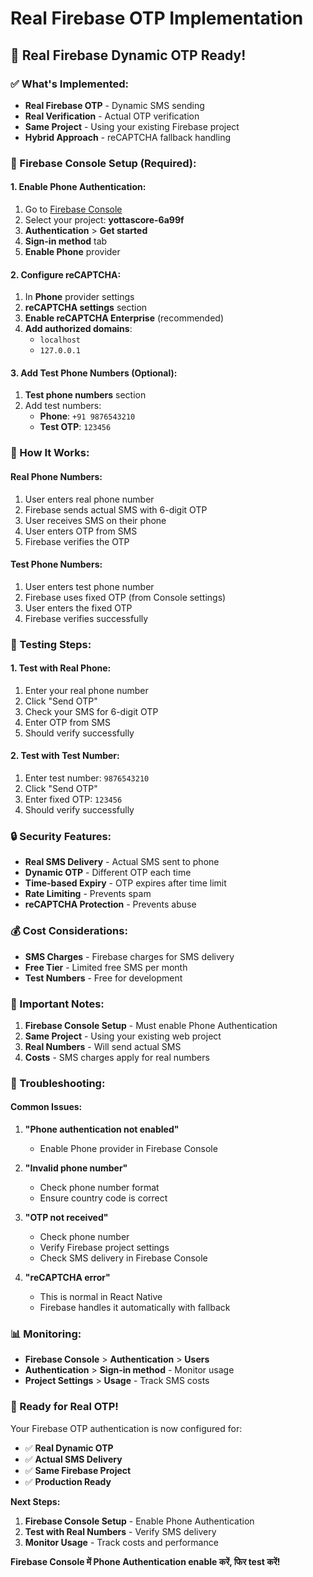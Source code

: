 # Real Firebase OTP Implementation

## 🚀 Real Firebase Dynamic OTP Ready!

### ✅ What's Implemented:
- **Real Firebase OTP** - Dynamic SMS sending
- **Real Verification** - Actual OTP verification
- **Same Project** - Using your existing Firebase project
- **Hybrid Approach** - reCAPTCHA fallback handling

### 🔧 Firebase Console Setup (Required):

#### 1. Enable Phone Authentication:
1. Go to [Firebase Console](https://console.firebase.google.com/)
2. Select your project: **yottascore-6a99f**
3. **Authentication** > **Get started**
4. **Sign-in method** tab
5. **Enable Phone** provider

#### 2. Configure reCAPTCHA:
1. In **Phone** provider settings
2. **reCAPTCHA settings** section
3. **Enable reCAPTCHA Enterprise** (recommended)
4. **Add authorized domains**:
   - `localhost`
   - `127.0.0.1`

#### 3. Add Test Phone Numbers (Optional):
1. **Test phone numbers** section
2. Add test numbers:
   - **Phone**: `+91 9876543210`
   - **Test OTP**: `123456`

### 📱 How It Works:

#### Real Phone Numbers:
1. User enters real phone number
2. Firebase sends actual SMS with 6-digit OTP
3. User receives SMS on their phone
4. User enters OTP from SMS
5. Firebase verifies the OTP

#### Test Phone Numbers:
1. User enters test phone number
2. Firebase uses fixed OTP (from Console settings)
3. User enters the fixed OTP
4. Firebase verifies successfully

### 🎯 Testing Steps:

#### 1. Test with Real Phone:
1. Enter your real phone number
2. Click "Send OTP"
3. Check your SMS for 6-digit OTP
4. Enter OTP from SMS
5. Should verify successfully

#### 2. Test with Test Number:
1. Enter test number: `9876543210`
2. Click "Send OTP"
3. Enter fixed OTP: `123456`
4. Should verify successfully

### 🔒 Security Features:
- **Real SMS Delivery** - Actual SMS sent to phone
- **Dynamic OTP** - Different OTP each time
- **Time-based Expiry** - OTP expires after time limit
- **Rate Limiting** - Prevents spam
- **reCAPTCHA Protection** - Prevents abuse

### 💰 Cost Considerations:
- **SMS Charges** - Firebase charges for SMS delivery
- **Free Tier** - Limited free SMS per month
- **Test Numbers** - Free for development

### 🚨 Important Notes:
1. **Firebase Console Setup** - Must enable Phone Authentication
2. **Same Project** - Using your existing web project
3. **Real Numbers** - Will send actual SMS
4. **Costs** - SMS charges apply for real numbers

### 🐛 Troubleshooting:

#### Common Issues:
1. **"Phone authentication not enabled"**
   - Enable Phone provider in Firebase Console

2. **"Invalid phone number"**
   - Check phone number format
   - Ensure country code is correct

3. **"OTP not received"**
   - Check phone number
   - Verify Firebase project settings
   - Check SMS delivery in Firebase Console

4. **"reCAPTCHA error"**
   - This is normal in React Native
   - Firebase handles it automatically with fallback

### 📊 Monitoring:
- **Firebase Console** > **Authentication** > **Users**
- **Authentication** > **Sign-in method** - Monitor usage
- **Project Settings** > **Usage** - Track SMS costs

### 🎉 Ready for Real OTP!

Your Firebase OTP authentication is now configured for:
- ✅ **Real Dynamic OTP**
- ✅ **Actual SMS Delivery**
- ✅ **Same Firebase Project**
- ✅ **Production Ready**

**Next Steps:**
1. **Firebase Console Setup** - Enable Phone Authentication
2. **Test with Real Numbers** - Verify SMS delivery
3. **Monitor Usage** - Track costs and performance

**Firebase Console में Phone Authentication enable करें, फिर test करें!**





